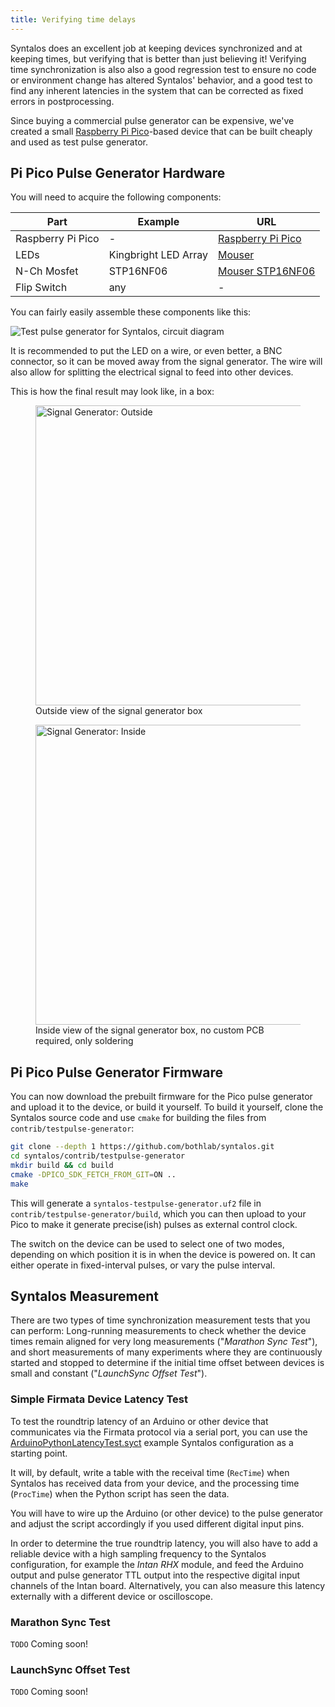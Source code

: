 ```yaml
---
title: Verifying time delays
---
```


Syntalos does an excellent job at keeping devices synchronized and at keeping times,
but verifying that is better than just believing it!
Verifying time synchronization is also also a good regression test to ensure no code or
environment change has altered Syntalos' behavior, and a good test to find any inherent
latencies in the system that can be corrected as fixed errors in postprocessing.

Since buying a commercial pulse generator can be expensive, we've created a small
[Raspberry Pi Pico](https://www.raspberrypi.com/products/raspberry-pi-pico/)-based device
that can be built cheaply and used as test pulse generator.

## Pi Pico Pulse Generator Hardware

You will need to acquire the following components:

| Part              | Example              | URL   |
| ----------------- | -------------------- | ----- |
| Raspberry Pi Pico | -                    | [Raspberry Pi Pico](https://www.raspberrypi.com/products/raspberry-pi-pico/) |
| LEDs              | Kingbright LED Array | [Mouser](https://www.mouser.de/ProductDetail/Kingbright/DE4SGD?qs=sGAEpiMZZMsdbfY7qIGLUvw%2FdtA4j7R5F%252BhvryFj4Zw%3D) |
| N-Ch Mosfet       | STP16NF06            | [Mouser STP16NF06](https://www.mouser.de/ProductDetail/STMicroelectronics/STP16NF06?qs=FOlmdCx%252BAA3QgI0ylnH1gA%3D%3D) |
| Flip Switch       | any                  | - |


You can fairly easily assemble these components like this:

![Test pulse generator for Syntalos, circuit diagram](https://raw.githubusercontent.com/syntalos/syntalos/master/contrib/testpulse-generator/circuit/TestpulseGenerator.svg)

It is recommended to put the LED on a wire, or even better, a BNC connector, so it can be moved away from the signal generator.
The wire will also allow for splitting the electrical signal to feed into other devices.

This is how the final result may look like, in a box:

<figure>
    <img src="/images/signalgen-outside.avif" width="480" alt="Signal Generator: Outside" loading="lazy">
    <figcaption>Outside view of the signal generator box</figcaption>
</figure>

<figure>
    <img src="/images/signalgen-inside.avif" width="480" alt="Signal Generator: Inside" loading="lazy">
    <figcaption>Inside view of the signal generator box, no custom PCB required, only soldering</figcaption>
</figure>


## Pi Pico Pulse Generator Firmware

You can now download the prebuilt firmware for the Pico pulse generator and upload it to the device,
or build it yourself.
To build it yourself, clone the Syntalos source code and use `cmake` for building the files
from `contrib/testpulse-generator`:

```bash
git clone --depth 1 https://github.com/bothlab/syntalos.git
cd syntalos/contrib/testpulse-generator
mkdir build && cd build
cmake -DPICO_SDK_FETCH_FROM_GIT=ON ..
make
```

This will generate a `syntalos-testpulse-generator.uf2` file in `contrib/testpulse-generator/build`, which you
can then upload to your Pico to make it generate precise(ish) pulses as external control clock.

The switch on the device can be used to select one of two modes, depending on which position it is in when the device is powered on.
It can either operate in fixed-interval pulses, or vary the pulse interval.


## Syntalos Measurement

There are two types of time synchronization measurement tests that you can perform:
Long-running measurements to check whether the device times remain aligned for very long measurements ("*Marathon Sync Test*"),
and short measurements of many experiments where they are continuously started and stopped to determine if the initial time offset
between devices is small and constant ("*LaunchSync Offset Test*").

### Simple Firmata Device Latency Test

To test the roundtrip latency of an Arduino or other device that communicates via the Firmata protocol via a serial port,
you can use the [ArduinoPythonLatencyTest.syct](https://github.com/syntalos/syntalos/raw/refs/heads/master/tests/demos/device-dependent/ArduinoPythonLatencyTest.syct)
example Syntalos configuration as a starting point.

It will, by default, write a table with the receival time (`RecTime`) when Syntalos has received data from your device, and the processing time (`ProcTime`) when the
Python script has seen the data.

You will have to wire up the Arduino (or other device) to the pulse generator and adjust the script accordingly if you used different digital input pins.

In order to determine the true roundtrip latency, you will also have to add a reliable device with a high sampling frequency to the Syntalos configuration,
for example the *Intan RHX* module, and feed the Arduino output and pulse generator TTL output into the respective digital input channels of the Intan board.
Alternatively, you can also measure this latency externally with a different device or oscilloscope.

### Marathon Sync Test

`TODO`
Coming soon!

### LaunchSync Offset Test

`TODO`
Coming soon!
